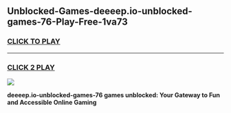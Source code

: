
## Unblocked-Games-deeeep.io-unblocked-games-76-Play-Free-1va73
<h3>
<a href="https://premium76.site?title=deeeep.io-unblocked-games-76&ref=23A">CLICK TO PLAY</a></h3>
<hr>

<h3>
<a href="https://premium76.site?title=deeeep.io-unblocked-games-76&ref=23A">CLICK 2 PLAY</a>
  
</h3>

<a href="https://premium76.site?title=deeeep.io-unblocked-games-76&ref=23A"><img src="https://clearcache.store/games.png"></a>


**deeeep.io-unblocked-games-76 games unblocked: Your Gateway to Fun and Accessible Online Gaming**
